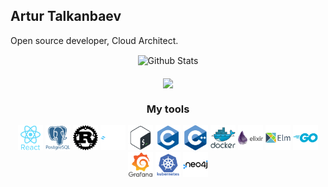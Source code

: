 ## Artur Talkanbaev

Open source developer, Cloud Architect.

<div align="center">
  <img align="center" src="https://github-readme-stats.vercel.app/api?username=talkanbaev-artur&include_all_commits=true&count_private=true&show_icons=true&theme=github_dark" alt="Github Stats">
  <br/>
  <br/>
  <img align="center" src="https://github-readme-stats.vercel.app/api/top-langs/?username=talkanbaev-artur&layout=compact&theme=github_dark" />
  <br/>
  <h3>My tools</h3>
  <div>
    <img src="https://github.com/devicons/devicon/raw/master/icons/react/react-original-wordmark.svg" width="40" height="40"/>
    <img src="https://github.com/devicons/devicon/raw/master/icons/postgresql/postgresql-plain-wordmark.svg" width="40" height="40"/>
    <img src="https://github.com/devicons/devicon/raw/master/icons/rust/rust-plain.svg" width="40" height="40"/>
    <img src="https://github.com/devicons/devicon/raw/master/icons/tailwindcss/tailwindcss-original-wordmark.svg" width="40" height="40"/>
    <img src="https://github.com/devicons/devicon/raw/master/icons/bash/bash-original.svg" width="40" height="40"/>
    <img src="https://github.com/devicons/devicon/raw/master/icons/c/c-original.svg" width="40" height="40"/>
    <img src="https://github.com/devicons/devicon/raw/master/icons/cplusplus/cplusplus-original.svg" width="40" height="40"/>
    <img src="https://github.com/devicons/devicon/raw/master/icons/docker/docker-original-wordmark.svg" width="40" height="40"/>
    <img src="https://github.com/devicons/devicon/raw/master/icons/elixir/elixir-original-wordmark.svg" width="40" height="40"/>
    <img src="https://github.com/devicons/devicon/raw/master/icons/elm/elm-original-wordmark.svg" width="40" height="40"/>
    <img src="https://github.com/devicons/devicon/raw/master/icons/go/go-original-wordmark.svg" width="40" height="40"/>
    <img src="https://github.com/devicons/devicon/raw/master/icons/grafana/grafana-original-wordmark.svg" width="40" height="40"/>
    <img src="https://github.com/devicons/devicon/raw/master/icons/kubernetes/kubernetes-plain-wordmark.svg" width="40" height="40"/>
    <img src="https://github.com/devicons/devicon/raw/master/icons/neo4j/neo4j-original-wordmark.svg" width="40" height="40"/>
</div>
</div>
